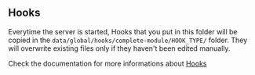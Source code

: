 ## Hooks

Everytime the server is started, Hooks that you put in this folder will be copied in the `data/global/hooks/complete-module/HOOK_TYPE/` folder.
They will overwrite existing files only if they haven't been edited manually.

Check the documentation for more informations about [Hooks](https://botpress.io/docs/build/code/#hooks)
